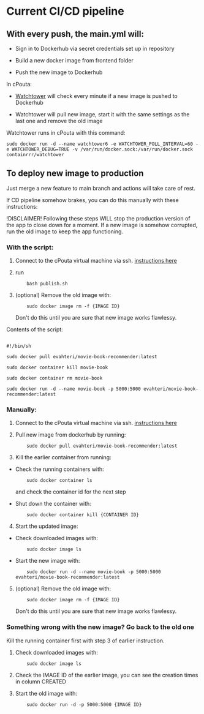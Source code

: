 # Current CI/CD pipeline

## With every push, the main.yml will:

- Sign in to Dockerhub via secret credentials set up in repository

- Build a new docker image from frontend folder

- Push the new image to Dockerhub

In cPouta:

- [Watchtower](https://containrrr.dev/watchtower/) will check every minute if a new image is pushed to Dockerhub

- Watchtower will pull new image, start it with the same settings as the last one and remove the old image

Watchtower runs in cPouta with this command:
```
sudo docker run -d --name watchtower6 -e WATCHTOWER_POLL_INTERVAL=60 -e WATCHTOWER_DEBUG=TRUE -v /var/run/docker.sock:/var/run/docker.sock containrrr/watchtower
```
## To deploy new image to production

Just merge a new feature to main branch and actions will take care of rest.

If CD pipeline somehow brakes, you can do this manually with these instructions:

!DISCLAIMER! Following these steps WILL stop the production version of the app to close down for a moment. If a new image is somehow corrupted, run the old image to keep the app functioning.

### With the script:
1. Connect to the cPouta virtual machine via ssh. [instructions here](https://github.com/movie-book-recommender/movie-book-recommender-project/blob/main/Documentation/instructions/cpouta.md)

2. run 
    ```
        bash publish.sh
    ```
3. (optional) Remove the old image with:
    ```
        sudo docker image rm -f {IMAGE ID}
    ```
    Don't do this until you are sure that new image works flawlessy.
 
 Contents of the script:
 ```
 
 #!/bin/sh

sudo docker pull evahteri/movie-book-recommender:latest

sudo docker container kill movie-book

sudo docker container rm movie-book

sudo docker run -d --name movie-book -p 5000:5000 evahteri/movie-book-recommender:latest
```

### Manually:

1. Connect to the cPouta virtual machine via ssh. [instructions here](https://github.com/movie-book-recommender/movie-book-recommender-project/blob/main/Documentation/instructions/cpouta.md)

2. Pull new image from dockerhub by running:
    ```
        sudo docker pull evahteri/movie-book-recommender:latest
    ```
3. Kill the earlier container from running:

- Check the running containers with:
    ```
        sudo docker container ls
    ```
    and check the container id for the next step

- Shut down the container with:
    ```
        sudo docker container kill {CONTAINER ID}
    ```

4. Start the updated image:

- Check downloaded images with:
    ```
        sudo docker image ls
    ```
- Start the new image with:
    ```
        sudo docker run -d --name movie-book -p 5000:5000 evahteri/movie-book-recommender:latest
    ```

5. (optional) Remove the old image with:
    ```
        sudo docker image rm -f {IMAGE ID}
    ```
    Don't do this until you are sure that new image works flawlessy.

### Something wrong with the new image? Go back to the old one

Kill the running container first with step 3 of earlier instruction.

1. Check downloaded images with:
    ```
        sudo docker image ls
    ```
2. Check the IMAGE ID of the earlier image, you can see the creation times in column CREATED

3. Start the old image with:
    ```
        sudo docker run -d -p 5000:5000 {IMAGE ID}
    ```
